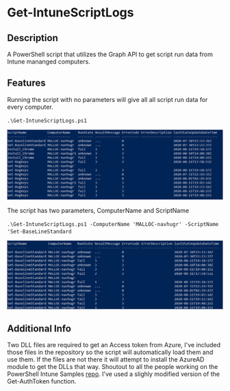# Get-IntuneScriptLogs
## Description
A PowerShell script that utilizes the Graph API to get script run data from Intune mananged computers.

## Features

Running the script with no parameters will give all all script run data for every computer.

`.\Get-IntuneScriptLogs.ps1`

![Usage](/images/AllComputers.PNG)

The script has two parameters, ComputerName and ScriptName

`.\Get-IntuneScriptLogs.ps1 -ComputerName 'MALLOC-navhugr' -ScriptName 'Set-BaseLineStandard`

![Usage](/images/SingleScriptSingleComputer.PNG)


## Additional Info
Two DLL files are required to get an Access token from Azure, I've included those files in the repository so the script will automatically load them
and use them. If the files are not there it will attempt to install the AzureAD module to get the DLLs that way. Shoutout to all the people working on the 
PowerShell Intune Samples [repo](https://github.com/microsoftgraph/powershell-intune-samples). I've used a slighly modified version of the Get-AuthToken function.
